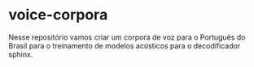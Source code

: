 # voice-corpora
Nesse repositório vamos criar um corpora de voz para o Português do Brasil para o treinamento de modelos acústicos para o decodificador sphinx.
